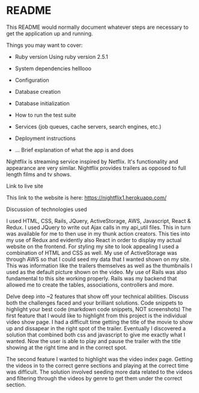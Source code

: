 # README

This README would normally document whatever steps are necessary to get the
application up and running.

Things you may want to cover:

* Ruby version
Using ruby version 2.5.1

* System dependencies
helllooo

* Configuration

* Database creation


* Database initialization

* How to run the test suite

* Services (job queues, cache servers, search engines, etc.)

* Deployment instructions

* ...
Brief explanation of what the app is and does

Nightflix is streaming service inspired by Netflix. It's functionality and appearance are very similar. Nightflix provides trailers as opposed to full length films and tv shows.   

Link to live site

This link to the website is here: 
https://nightflix1.herokuapp.com/

Discussion of technologies used

I used HTML, CSS, Rails, JQuery, ActiveStorage, AWS, Javascript, React & Redux. 
I used JQuery to write out Ajax calls in my api_util files. This in turn was available for me to then use in my thunk action creators. This ties into my use of Redux and evidently also React in order to display my actual website on the frontend. For styling my site to look appealing I used a combination of HTML and CSS as well. My use of ActiveStorage was through AWS so that I could seed my data that I wanted shown on my site. This was information like the trailers themselves as well as the thumbnails I used as the default picture shown on the video. My use of Rails was also fundamental to this site working properly. Rails was my backend that allowed me to create the tables, associations, controllers and more. 

Delve deep into ~2 features that show off your technical abilities. Discuss both the challenges faced and your brilliant solutions.
Code snippets to highlight your best code (markdown code snippets, NOT screenshots)
The first feature that I would like to highlight from this project is the individual video show page. I had a difficult time getting the title of the movie to show up and dissapear in the right spot of the trailer. Eventually I discovered a solution that combined both css and javascript to give me exactly what I wanted. Now the user is able to play and pause the trailer with the title showing at the right time and in the correct spot. 

The second feature I wanted to highlight was the video index page. Getting the videos in to the correct genre sections and playing at the correct time was difficult. The solution involved seeding more data related to the videos and filtering through the videos by genre to get them under the correct section. 




